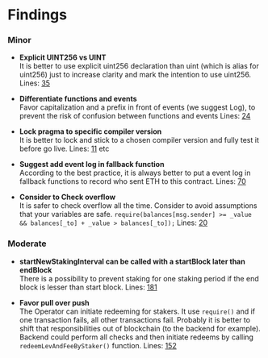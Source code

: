 # Findings


### Minor

- **Explicit UINT256 vs UINT**<br>
It is better to use explicit uint256 declaration than uint (which is alias for uint256) just to increase clarity and mark the intention to use uint256. Lines: [35](https://github.com/BlockchainLabsNZ/staking/blob/master/contracts/Stake.sol#L35)

- **Differentiate functions and events**<br>
Favor capitalization and a prefix in front of events (we suggest Log), to prevent the risk of confusion between functions and events Lines: [24](https://github.com/BlockchainLabsNZ/staking/blob/master/contracts/Stake.sol#L24)

- **Lock pragma to specific compiler version**<br>
It is better to lock and stick to a chosen compiler version and fully test it before go live. Lines: [11](https://github.com/BlockchainLabsNZ/staking/blob/master/contracts/Stake.sol#L11) etc

- **Suggest add event log in fallback function**<br>
According to the best practice, it is always better to put a event log in fallback functions to record who sent ETH to this contract. Lines: [70](https://github.com/BlockchainLabsNZ/staking/blob/master/contracts/Stake.sol#L70)

- **Consider to Check overflow**<br>
It is safer to check overflow all the time. Consider to avoid assumptions that your variables are safe.
```require(balances[msg.sender] >= _value && balances[_to] + _value > balances[_to]);``` Lines: [20](https://github.com/BlockchainLabsNZ/staking/blob/master/contracts/StandardToken.sol#L19)

### Moderate

- **startNewStakingInterval can be called with a startBlock later than endBlock**<br>
There is a possibility to prevent staking for one staking period if the end block is lesser than start block. Lines: [181](https://github.com/BlockchainLabsNZ/staking/blob/master/contracts/Stake.sol#L181)

- **Favor pull over push**<br>
The Operator can initiate redeeming for stakers. It use `require()` and if one transaction fails, all other transactions fail. Probably it is better to shift that responsibilities out of blockchain (to the backend for example). Backend could perform all checks and then initiate redeems by calling `redeemLevAndFeeByStaker()` function. Lines: [152](https://github.com/BlockchainLabsNZ/staking/blob/master/contracts/Stake.sol#L152)

